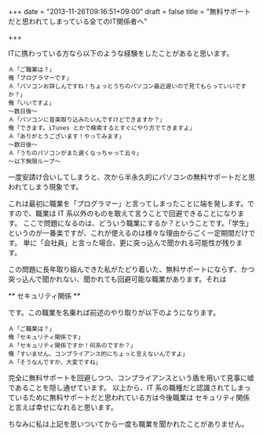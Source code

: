 +++
date = "2013-11-26T09:16:51+09:00"
draft = false
title = "無料サポートだと思われてしまっている全てのIT関係者へ"

+++

ITに携わっている方なら以下のような経験をしたことがあると思います。

```
Ａ「ご職業は？」
俺「プログラマーです」
Ａ「パソコンお詳しんですね！ちょっとうちのパソコン最近遅いので見てもらっていいですか？」
俺「いいですよ」
〜数日後〜
Ａ「パソコンに音楽取り込みたいんですけどできますか？」
俺「できます。iTunes とかで検索するとすぐにやり方でてきますよ」
Ａ「ありがとうございます！やってみます」
〜数日後〜
Ａ「うちのパソコンがまた遅くなっちゃって云々」
〜以下無限ループ〜
```

一度安請け合いしてしまうと、次から半永久的にパソコンの無料サポートだと思われてしまう現象です。

これは最初に職業を「プログラマー」と言ってしまったことに端を発します。ですので、職業は IT 系以外のものを敢えて言うことで回避できることになります。
ここで問題になるのは、どういう職業にするか？ということです。「学生」というのが一番楽ですが、これが使えるのは様々な理由からごく一定期間だけです。
単に「会社員」と言った場合、更に突っ込んで聞かれる可能性が残ります。

この問題に長年取り組んできた私がたどり着いた、無料サポートにならず、かつ突っ込んで聞かれない、聞かれても回避可能な職業があります。それは

** セキュリティ関係 **

です。この職業を名乗れば前述のやり取りが以下のようになります。

```
Ａ「ご職業は？」
俺「セキュリティ関係です」
Ａ「セキュリティ関係ですか！何系のですか？」
俺「すいません、コンプライアンス的にちょっと言えないんですよ」
Ａ「そうなんですか、大変ですね」
```

完全に無料サポートを回避しつつ、コンプライアンスという盾を用いて見事に嘘であることを隠し通せています。
以上から、IT 系の職種だと認識されてしまっているために無料サポートだと思われている方は今後職業は セキュリティ関係 と言えば幸せになれると思います。

ちなみに私は上記を思いついてから一度も職業を聞かれたことがありません。
